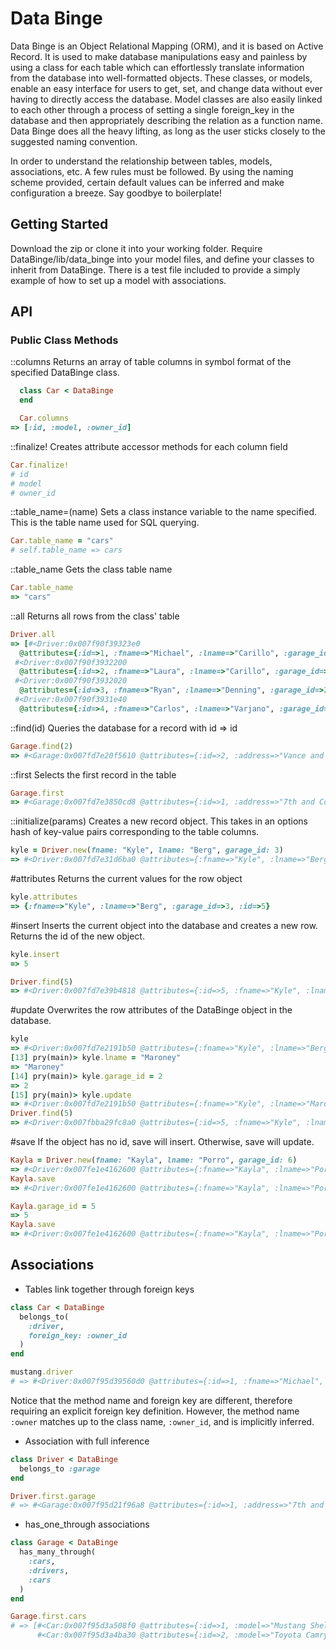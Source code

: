 # Data Binge

Data Binge is an Object Relational Mapping (ORM), and it is based on Active Record.  It is used to make database manipulations easy and painless by using a class for each table which can effortlessly translate information from the database into well-formatted objects.  These classes, or models, enable an easy interface for users to get, set, and change data without ever having to directly access the database.  Model classes are also easily linked to each other through a process of setting a single foreign_key in the database and then appropriately describing the relation as a function name.  Data Binge does all the heavy lifting, as long as the user sticks closely to the suggested naming convention.

In order to understand the relationship between tables, models, associations, etc.  A few rules must be followed.  By using the naming scheme provided, certain default values can be inferred and make configuration a breeze.  Say goodbye to boilerplate!

## Getting Started

Download the zip or clone it into your working folder.  Require DataBinge/lib/data_binge into your model files, and define your classes to inherit from DataBinge.  There is a test file included to provide a simply example of how to set up a model with associations.

## API


### Public Class Methods

::columns
Returns an array of table columns in symbol format of the specified DataBinge class.

```ruby
  class Car < DataBinge
  end

  Car.columns
=> [:id, :model, :owner_id]
```

::finalize!
Creates attribute accessor methods for each column field
```ruby
Car.finalize!
# id
# model
# owner_id
```

::table_name=(name)
Sets a class instance variable to the name specified.  This is the table name used for SQL querying.
```ruby
Car.table_name = "cars"
# self.table_name => cars
```

::table_name
Gets the class table name
```ruby
Car.table_name
=> "cars"
```

::all
Returns all rows from the class' table
```ruby
Driver.all
=> [#<Driver:0x007f90f39323e0
  @attributes={:id=>1, :fname=>"Michael", :lname=>"Carillo", :garage_id=>1}>,
 #<Driver:0x007f90f3932200
  @attributes={:id=>2, :fname=>"Laura", :lname=>"Carillo", :garage_id=>1}>,
 #<Driver:0x007f90f3932020
  @attributes={:id=>3, :fname=>"Ryan", :lname=>"Denning", :garage_id=>2}>,
 #<Driver:0x007f90f3931e40
  @attributes={:id=>4, :fname=>"Carlos", :lname=>"Varjano", :garage_id=>nil}>]
```

::find(id)
Queries the database for a record with id => id
```ruby
Garage.find(2)
=> #<Garage:0x007fd7e20f5610 @attributes={:id=>2, :address=>"Vance and McGilbert"}>
```

::first
Selects the first record in the table
```ruby
Garage.first
=> #<Garage:0x007fd7e3850cd8 @attributes={:id=>1, :address=>"7th and Columbia"}>
```

::initialize(params)
Creates a new record object.  This takes in an options hash of key-value pairs corresponding to the table columns.
```ruby
kyle = Driver.new(fname: "Kyle", lname: "Berg", garage_id: 3)
=> #<Driver:0x007fd7e31d6ba0 @attributes={:fname=>"Kyle", :lname=>"Berg", :garage_id=>3}>
```

\#attributes
Returns the current values for the row object
```ruby
kyle.attributes
=> {:fname=>"Kyle", :lname=>"Berg", :garage_id=>3, :id=>5}
```

\#insert
Inserts the current object into the database and creates a new row.  Returns the id of the new object.
```ruby
kyle.insert
=> 5

Driver.find(5)
=> #<Driver:0x007fd7e39b4818 @attributes={:id=>5, :fname=>"Kyle", :lname=>"Berg", :garage_id=>3}>
```

\#update
Overwrites the row attributes of the DataBinge object in the database.
```ruby
kyle
=> #<Driver:0x007fd7e2191b50 @attributes={:fname=>"Kyle", :lname=>"Berg", :garage_id=>3, :id=>5}>
[13] pry(main)> kyle.lname = "Maroney"
=> "Maroney"
[14] pry(main)> kyle.garage_id = 2
=> 2
[15] pry(main)> kyle.update
=> #<Driver:0x007fd7e2191b50 @attributes={:fname=>"Kyle", :lname=>"Maroney", :garage_id=>2, :id=>5}>
Driver.find(5)
=> #<Driver:0x007fbba29fc8a0 @attributes={:id=>5, :fname=>"Kyle", :lname=>"Maroney", :garage_id=>2}>
```

\#save
If the object has no id, save will insert.  Otherwise, save will update.
```ruby
Kayla = Driver.new(fname: "Kayla", lname: "Porro", garage_id: 6)
=> #<Driver:0x007fe1e4162600 @attributes={:fname=>"Kayla", :lname=>"Porro", :garage_id=>6}>
Kayla.save
=> #<Driver:0x007fe1e4162600 @attributes={:fname=>"Kayla", :lname=>"Porro", :garage_id=>6, :id=>5}>

Kayla.garage_id = 5
=> 5
Kayla.save
=> #<Driver:0x007fe1e4162600 @attributes={:fname=>"Kayla", :lname=>"Porro", :garage_id=>5, :id=>5}>
```


## Associations

- Tables link together through foreign keys
```ruby
class Car < DataBinge
  belongs_to(
    :driver,
    foreign_key: :owner_id
  )
end

mustang.driver
# => #<Driver:0x007f95d39560d0 @attributes={:id=>1, :fname=>"Michael", :lname=>"Carillo", :garage_id=>1}>
```
Notice that the method name and foreign key are different, therefore requiring an explicit foreign key definition. However, the method name `:owner` matches up to the class name, `:owner_id`, and is implicitly inferred.


- Association with full inference
```ruby
class Driver < DataBinge
  belongs_to :garage
end

Driver.first.garage
# => #<Garage:0x007f95d21f96a8 @attributes={:id=>1, :address=>"7th and Columbia"}>
```

- has_one_through associations
```ruby
class Garage < DataBinge
  has_many_through(
    :cars,
    :drivers,
    :cars
  )
end

Garage.first.cars
# => [#<Car:0x007f95d3a508f0 @attributes={:id=>1, :model=>"Mustang Shelby", :owner_id=>1}>,
      #<Car:0x007f95d3a4ba30 @attributes={:id=>2, :model=>"Toyota Camry", :owner_id=>2}>]
```
